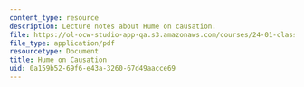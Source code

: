 ```yaml
---
content_type: resource
description: Lecture notes about Hume on causation.
file: https://ol-ocw-studio-app-qa.s3.amazonaws.com/courses/24-01-classics-of-western-philosophy-spring-2016/0a159b5269f6e43a326067d49aacce69_MIT24_01S16_SES17.pdf
file_type: application/pdf
resourcetype: Document
title: Hume on Causation
uid: 0a159b52-69f6-e43a-3260-67d49aacce69
---
```

